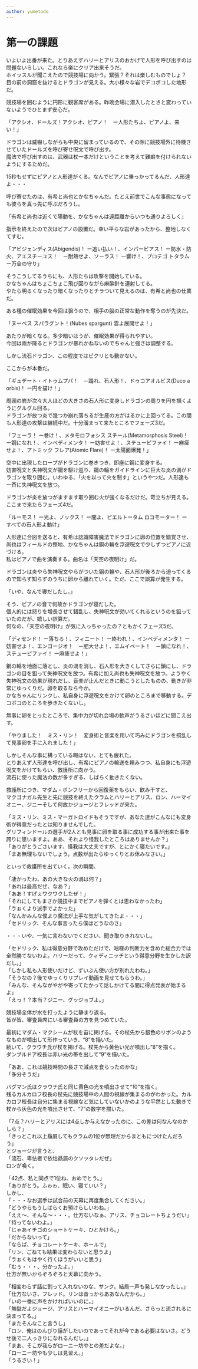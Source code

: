 ```yaml
---
author: yumetodo
---
```


# 第一の課題

いよいよ出番が来た。とりあえずハリーとアリスのおかげで人形を呼び出すのは問題ないらしい。これなら楽にクリア出来そうだ。  
ホイッスルが聞こえたので競技場に向かう。緊張？それは楽しむものでしょ？  
目の前の洞窟を抜けるとドラゴンが見える。大小様々な岩でデコボコした地形だ。

競技場を囲むように円形に観客席がある。昨晩会場に潜入したときと変わっていないようでひとまず安心だ。

「アクシオ、ドールズ！アクシオ、ピアノ！　ー人形たちよ、ピアノよ、来い！」

ドラゴンは威嚇しながらも中央に留まっているので、その隙に競技場外に待機させていたドールズを呼び寄せ呪文で呼び出す。  
魔法で呼び出すのは、武器は杖一本だけということを考えて難癖を付けられないようにするためだ。

15秒もせずにピアノと人形達がくる。なんでピアノに乗っかってるんだ、人形達よ・・・

呼び寄せたのは、有希と尚也とかなちゃんだ。たとえ前世でこんな事態になっても彼らを真っ先に呼ぶだろうし。

「有希と尚也は近くで陽動を、かなちゃんは遠距離からいつも通りよろしく」

指示を終えたので次はピアノの設置だ。幸い平らな岩があったから、整地しなくてすむ。

「アビジェンディス(Abigendis)！ ー追い払い！、インパーピアス！ ー防水・防火、アエスチーユス！　－耐熱せよ、ソーラス！ ー響け！、プロテゴ トタラム ー万全の守り」

そうこうしてるうちにも、人形たちは攻撃を開始している。  
かなちゃんはちょこちょこ飛び回りながら麻酔針を連射してる。  
やたら明るくなったり暗くなったりとチラついて見えるのは、有希と尚也の仕業だ。

ある種の催眠効果を今回は狙うので、相手の脳の正常な動作を奪うのが先決だ。

「ヌーベス スパラグント！(Nubes spargunt) 雲よ展開せよ！」

あたりが暗くなる。多少暗いほうが、催眠効果が得られやすい。  
今回は雨が降るとドラゴンが暴れかねないのでちゃんと強さは調整する。

しかし流石ドラゴン、この程度ではピクリとも動かない。

ここからが本番だ。

「ギュデート・イトゥムプパ！　－踊れ、石人形！、ドゥコアオルビス(Duco a orbis)！ ー円を描け！」

周囲の岩が次々大人ほどの大きさの石人形に変身しドラゴンの周りを円を描くようにグルグル回る。  
ドラゴンが放つ炎で幾つか崩れ落ちるが生産の方がはるかに上回ってる。この間も人形達の攻撃は継続中だ。十分溜まって来たところでフェーズ3だ。

「フェーラ！ ー巻け！、メタモロフォシス スチール(Metamorphosis Steel)！ ー鋼になれ！、インペディメンタ！ ー妨害せよ！、ステューピファイ！ ー麻痺せよ！、アトミック フレア(Atomic Flare)！ ー太陽面爆発！」

空中に出現したロープがドラゴンに巻きつき、即座に鋼に変身する。  
妨害呪文と失神呪文が鋼を駆け巡り、鋼の輪をガイドラインに巨大な炎の渦がドラゴンを取り囲む。いわゆる、「火を以って火を制す」というやつだ。人形達も一斉に失神呪文を放つ。

ドラゴンが炎を放つがますます取り囲む火が強くなるだけだ。苛立ちが見える。ここまで来たらフェーズ4だ。

「ルーモス！ ー光よ、ノックス！ ー闇よ、ピエルトータム ロコモーター！ ーすべての石人形よ動け」

人形達に合図を送ると、有希は認識障害魔法でドラゴンに卵の位置を錯覚させ、尚也はフィールドの整地、かなちゃんは鋼の輪を浮遊呪文で少しずつピアノに近づける。  
私はピアノで曲を演奏する。曲名は「天空の夜明け」だ。

ドラゴンは炎やら失神呪文やらがついた鋼の輪や、石人形が後ろから迫ってくるので知らず知らずのうちに卵から離れていく。ただ、ここで誤算が発生する。

「いや、なんで寝だしたし。」

そう、ピアノの音で何故かドラゴンが寝だした。  
個人的には怒りを増長させて錯乱し、失神呪文が効いてくれるというのを狙っていたのだが、嬉しい誤算だ。  
何なの、「天空の夜明け」が気に入っちゃったの？ともかくフェーズ5だ。

「ディセンド！ ー落ちろ！、フィニート！ ー終われ！、インペディメンタ！ ー妨害せよ！、エンゴージオ！　－肥大せよ！、エムイベート！　－鎖になれ！、ステューピファイ！ ー麻痺せよ！」

鋼の輪を地面に落とし、炎の渦を消し、石人形を大きくしてさらに鎖にし、ドラゴンの目を狙って失神呪文を放つ。有希に加え尚也も失神呪文を放つ。ようやく失神呪文の効果が現れだし、音楽が止んだときに動こうとしたものの、動きが非常にゆっくりだ。卵を取るなら今か。  
かなちゃんにリンクし、私自身に浮遊呪文をかけて卵のところまで移動する。デコボコのところを歩きたくないし。

無事に卵をとったところで、集中力が切れ会場の歓声がうるさいほどに聞こえ出す。

「やりました！　ミス・リン！　変身術と音楽を用いて巧みにドラゴンを撹乱して見事卵を手に入れました！」

しかしそんな事に構っている暇はない、とても疲れた。  
とりあえず人形達を呼び出し、有希にピアノの輸送を頼みつつ、私自身にも浮遊呪文をかけてもらい、救護所に向かう。  
流石に使った魔法の数が多すぎる、しばらく動きたくない。

救護所につき、マダム・ポンフリーから回復薬をもらい、飲み干すと、  
マクゴナガル先生と先に競技を終えたクラムとハリーとアリス、ロン、ハーマイオニー、ジニーそして何故かジョージとフレッドが来た。

「ミス・リン、ミス・マーガトロイドもそうですが、あなた達がこんなにも変身術が得意だったとは知りませんでした。  
グリフィンドールの選手が2人とも見事に卵を取る事に成功する事が出来た事を誇りに思いますよ。ああ、それより怪我したところはありませんか？」  
「ありがとうごさいます、怪我は大丈夫ですが、とにかく寝たいです。」  
「まあ無理もないでしょう。点数が出たらゆっくりとお休みなさい。」

といって救護所を出ていく。次の瞬間、

「凄かったわ、あの大きな火の渦は何？」  
「あれは最高だぜ、なあ？」  
「ああ！すげぇワクワクしたぜ！」  
「それにしてもまさか競技中までピアノを弾くとは思わなかったわ」  
「ゔぉくより派手でよかった」  
「なんかみんな僕より魔法が上手な気がしてきたよ・・・」  
「セドリック、そんな事言ったら僕はどうなのさ」

・・・いや、一気に言わないでください、聞き取りきれないし。

「セドリック、私は得意分野で攻めただけで、咄嗟の判断力を含めた総合力では全然勝てないわよ。ハリーだって、クィディニッチという得意分野を生かした訳だし。」  
「しかし私も人形使いだけど、ずいぶん使い方が別れたわね。」  
「そうなの？後でゆっくりリプレイ動画を見せてもらうわ。」  
「みんな、そんながやがや寄ってたかって話しかけてる間に得点発表が始まるよ」  
「えっ！？本当？ジニー、グッジョブよ。」

競技場全体が水を打ったように静まり返る。  
皆が皆、審査員席にいる審査員の方を見つめていた。

最初にマダム・マクシームが杖を宙に掲げる。その杖先から銀色のリボンのようなものが噴出して形作っていき、“8”を描いた。  
続いて、クラウチ氏が杖を掲げる。杖先から黄色い光が噴出し“8”を描く。  
ダンブルドア校長は赤い光の帯を出して“9”を描いた。

「ああ、これは競技時間の長さで減点を食らったのかな」  
「多分そうだ」

バグマン氏はクラウチ氏と同じ黄色の光を噴出させて“10”を描く。  
残るカルカロフ校長の杖先に競技場中の人間の視線が集まるのがわかった。カルカロフ校長は自分に集まる視線など気にしていないかのような平然とした動きで杖から灰色の光を噴出させて、“7”の数字を描いた。

「7点？ハリーとアリスには4点しか与えなかったのに、この差は何なんなのかしら？」  
「きっとこれ以上贔屓してもクラムの1位が無理だからまともにつけたんだろう」  
とジョージが言うと、  
「流石、卑怯者で依怙贔屓のクソッタレだぜ」  
ロンが喚く。

「42点、私と同点で1位ね、おめでとう。」  
「ありがとう。ふゎゎ、眠い、寝ていい？」  
しかし、  
「・・・なお選手は試合前の天幕に再度集合してください。」  
「どうやらもうしばらくお預けらしいわね。」  
「ええ〜、そんな〜・・・。仕方ないなぁ、アリス、チョコレートちょうだい」  
「持ってないわよ。」  
「じゃあイチゴのショートケーキ、ひとかけら。」  
「だからないって」  
「ならば、チョコレートケーキ、ホールで」  
「リン、ごねても結果は変わらないと思うよ」  
「ゔぉくもはやく行くほうがいいと思う」  
「むぅ・・・、分かったよ。」  
仕方が無いからぞろぞろと天幕に向かう。

「相変わらず話に割って入れないのな、サンク。結局一声も発しなかったし。」  
「仕方ないさ、フレッド。リンは昔っからああなんだから。」  
「いの一番に声をかければいいのに。」  
「無駄だよジョージ、アリスとハーマイオニーがいるんだ、さらっと流されるに決まってる。」  
「またそんなこと言うし」  
「ロン、俺はのんびり話がしたいのであってそれが今である必要はないさ。どうせ後で二人っきりになれるんだし。」  
「まあ、そこが我らがローニー坊やとの差だよな。」  
「ローニー坊やも少しは見習え。」  
「うるさい！」

